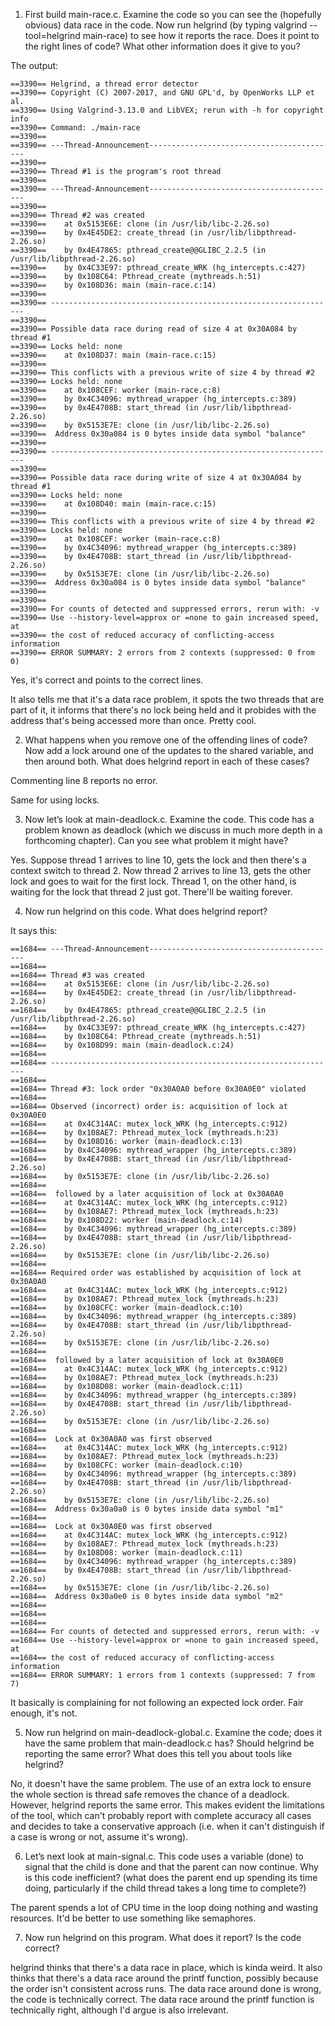 1. First build main-race.c. Examine the code so you can see the (hopefully obvious) data race in the code. Now run helgrind (by typing valgrind --tool=helgrind main-race) to see how it reports the race. Does it point to the right lines of code? What other information does it give to you?

The output:

```
==3390== Helgrind, a thread error detector
==3390== Copyright (C) 2007-2017, and GNU GPL'd, by OpenWorks LLP et al.
==3390== Using Valgrind-3.13.0 and LibVEX; rerun with -h for copyright info
==3390== Command: ./main-race
==3390== 
==3390== ---Thread-Announcement------------------------------------------
==3390== 
==3390== Thread #1 is the program's root thread
==3390== 
==3390== ---Thread-Announcement------------------------------------------
==3390== 
==3390== Thread #2 was created
==3390==    at 0x5153E6E: clone (in /usr/lib/libc-2.26.so)
==3390==    by 0x4E45DE2: create_thread (in /usr/lib/libpthread-2.26.so)
==3390==    by 0x4E47865: pthread_create@@GLIBC_2.2.5 (in /usr/lib/libpthread-2.26.so)
==3390==    by 0x4C33E97: pthread_create_WRK (hg_intercepts.c:427)
==3390==    by 0x108C64: Pthread_create (mythreads.h:51)
==3390==    by 0x108D36: main (main-race.c:14)
==3390== 
==3390== ----------------------------------------------------------------
==3390== 
==3390== Possible data race during read of size 4 at 0x30A084 by thread #1
==3390== Locks held: none
==3390==    at 0x108D37: main (main-race.c:15)
==3390== 
==3390== This conflicts with a previous write of size 4 by thread #2
==3390== Locks held: none
==3390==    at 0x108CEF: worker (main-race.c:8)
==3390==    by 0x4C34096: mythread_wrapper (hg_intercepts.c:389)
==3390==    by 0x4E4708B: start_thread (in /usr/lib/libpthread-2.26.so)
==3390==    by 0x5153E7E: clone (in /usr/lib/libc-2.26.so)
==3390==  Address 0x30a084 is 0 bytes inside data symbol "balance"
==3390== 
==3390== ----------------------------------------------------------------
==3390== 
==3390== Possible data race during write of size 4 at 0x30A084 by thread #1
==3390== Locks held: none
==3390==    at 0x108D40: main (main-race.c:15)
==3390== 
==3390== This conflicts with a previous write of size 4 by thread #2
==3390== Locks held: none
==3390==    at 0x108CEF: worker (main-race.c:8)
==3390==    by 0x4C34096: mythread_wrapper (hg_intercepts.c:389)
==3390==    by 0x4E4708B: start_thread (in /usr/lib/libpthread-2.26.so)
==3390==    by 0x5153E7E: clone (in /usr/lib/libc-2.26.so)
==3390==  Address 0x30a084 is 0 bytes inside data symbol "balance"
==3390== 
==3390== 
==3390== For counts of detected and suppressed errors, rerun with: -v
==3390== Use --history-level=approx or =none to gain increased speed, at
==3390== the cost of reduced accuracy of conflicting-access information
==3390== ERROR SUMMARY: 2 errors from 2 contexts (suppressed: 0 from 0)
```

Yes, it's correct and points to the correct lines.

It also tells me that it's a data race problem, it spots the two threads that are part of it, it informs that there's no lock being held and it probides with the address that's being accessed more than once. Pretty cool.

2. What happens when you remove one of the offending lines of code? Now add a lock around one of the updates to the shared variable, and then around both. What does helgrind report in each of these cases?

Commenting line 8 reports no error.

Same for using locks.

3. Now let’s look at main-deadlock.c. Examine the code. This code has a problem known as deadlock (which we discuss in much more depth in a forthcoming chapter). Can you see what problem it might have?

Yes. Suppose thread 1 arrives to line 10, gets the lock and then there's a context switch to thread 2. Now thread 2 arrives to line 13, gets the other lock and goes to wait for the first lock. Thread 1, on the other hand, is waiting for the lock that thread 2 just got. There'll be waiting forever.

4. Now run helgrind on this code. What does helgrind report?

It says this:

```
==1684== ---Thread-Announcement------------------------------------------
==1684== 
==1684== Thread #3 was created
==1684==    at 0x5153E6E: clone (in /usr/lib/libc-2.26.so)
==1684==    by 0x4E45DE2: create_thread (in /usr/lib/libpthread-2.26.so)
==1684==    by 0x4E47865: pthread_create@@GLIBC_2.2.5 (in /usr/lib/libpthread-2.26.so)
==1684==    by 0x4C33E97: pthread_create_WRK (hg_intercepts.c:427)
==1684==    by 0x108C64: Pthread_create (mythreads.h:51)
==1684==    by 0x108D99: main (main-deadlock.c:24)
==1684== 
==1684== ----------------------------------------------------------------
==1684== 
==1684== Thread #3: lock order "0x30A0A0 before 0x30A0E0" violated
==1684== 
==1684== Observed (incorrect) order is: acquisition of lock at 0x30A0E0
==1684==    at 0x4C314AC: mutex_lock_WRK (hg_intercepts.c:912)
==1684==    by 0x108AE7: Pthread_mutex_lock (mythreads.h:23)
==1684==    by 0x108D16: worker (main-deadlock.c:13)
==1684==    by 0x4C34096: mythread_wrapper (hg_intercepts.c:389)
==1684==    by 0x4E4708B: start_thread (in /usr/lib/libpthread-2.26.so)
==1684==    by 0x5153E7E: clone (in /usr/lib/libc-2.26.so)
==1684== 
==1684==  followed by a later acquisition of lock at 0x30A0A0
==1684==    at 0x4C314AC: mutex_lock_WRK (hg_intercepts.c:912)
==1684==    by 0x108AE7: Pthread_mutex_lock (mythreads.h:23)
==1684==    by 0x108D22: worker (main-deadlock.c:14)
==1684==    by 0x4C34096: mythread_wrapper (hg_intercepts.c:389)
==1684==    by 0x4E4708B: start_thread (in /usr/lib/libpthread-2.26.so)
==1684==    by 0x5153E7E: clone (in /usr/lib/libc-2.26.so)
==1684== 
==1684== Required order was established by acquisition of lock at 0x30A0A0
==1684==    at 0x4C314AC: mutex_lock_WRK (hg_intercepts.c:912)
==1684==    by 0x108AE7: Pthread_mutex_lock (mythreads.h:23)
==1684==    by 0x108CFC: worker (main-deadlock.c:10)
==1684==    by 0x4C34096: mythread_wrapper (hg_intercepts.c:389)
==1684==    by 0x4E4708B: start_thread (in /usr/lib/libpthread-2.26.so)
==1684==    by 0x5153E7E: clone (in /usr/lib/libc-2.26.so)
==1684== 
==1684==  followed by a later acquisition of lock at 0x30A0E0
==1684==    at 0x4C314AC: mutex_lock_WRK (hg_intercepts.c:912)
==1684==    by 0x108AE7: Pthread_mutex_lock (mythreads.h:23)
==1684==    by 0x108D08: worker (main-deadlock.c:11)
==1684==    by 0x4C34096: mythread_wrapper (hg_intercepts.c:389)
==1684==    by 0x4E4708B: start_thread (in /usr/lib/libpthread-2.26.so)
==1684==    by 0x5153E7E: clone (in /usr/lib/libc-2.26.so)
==1684== 
==1684==  Lock at 0x30A0A0 was first observed
==1684==    at 0x4C314AC: mutex_lock_WRK (hg_intercepts.c:912)
==1684==    by 0x108AE7: Pthread_mutex_lock (mythreads.h:23)
==1684==    by 0x108CFC: worker (main-deadlock.c:10)
==1684==    by 0x4C34096: mythread_wrapper (hg_intercepts.c:389)
==1684==    by 0x4E4708B: start_thread (in /usr/lib/libpthread-2.26.so)
==1684==    by 0x5153E7E: clone (in /usr/lib/libc-2.26.so)
==1684==  Address 0x30a0a0 is 0 bytes inside data symbol "m1"
==1684== 
==1684==  Lock at 0x30A0E0 was first observed
==1684==    at 0x4C314AC: mutex_lock_WRK (hg_intercepts.c:912)
==1684==    by 0x108AE7: Pthread_mutex_lock (mythreads.h:23)
==1684==    by 0x108D08: worker (main-deadlock.c:11)
==1684==    by 0x4C34096: mythread_wrapper (hg_intercepts.c:389)
==1684==    by 0x4E4708B: start_thread (in /usr/lib/libpthread-2.26.so)
==1684==    by 0x5153E7E: clone (in /usr/lib/libc-2.26.so)
==1684==  Address 0x30a0e0 is 0 bytes inside data symbol "m2"
==1684== 
==1684== 
==1684== 
==1684== For counts of detected and suppressed errors, rerun with: -v
==1684== Use --history-level=approx or =none to gain increased speed, at
==1684== the cost of reduced accuracy of conflicting-access information
==1684== ERROR SUMMARY: 1 errors from 1 contexts (suppressed: 7 from 7)
```

It basically is complaining for not following an expected lock order. Fair enough, it's not.

5. Now run helgrind on main-deadlock-global.c. Examine the code; does it have the same problem that main-deadlock.c has? Should helgrind be reporting the same error? What does this tell you about tools like helgrind?

No, it doesn't have the same problem. The use of an extra lock to ensure the whole section is thread safe removes the chance of a deadlock. However, helgrind reports the same error. This makes evident the limitations of the tool, which can't probably report with complete accuracy all cases and decides to take a conservative approach (i.e. when it can't distinguish if a case is wrong or not, assume it's wrong).

6. Let’s next look at main-signal.c. This code uses a variable (done) to signal that the child is done and that the parent can now continue. Why is this code inefficient? (what does the parent end up spending its time doing, particularly if the child thread takes a long time to complete?)

The parent spends a lot of CPU time in the loop doing nothing and wasting resources. It'd be better to use something like semaphores.

7. Now run helgrind on this program. What does it report? Is the code correct?

helgrind thinks that there's a data race in place, which is kinda weird. It also thinks that there's a data race around the printf function, possibly because the order isn't consistent across runs. The data race around done is wrong, the code is technically correct. The data race around the printf function is technically right, although I'd argue is also irrelevant.
